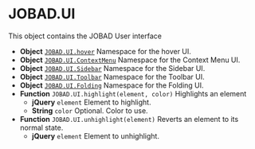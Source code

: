 # JOBAD.UI
This object contains the JOBAD User interface

* **Object** [`JOBAD.UI.hover`](hover.md) Namespace for the hover UI. 
* **Object** [`JOBAD.UI.ContextMenu`](contextmenu.md) Namespace for the Context Menu UI. 
* **Object** [`JOBAD.UI.Sidebar`](sidebar.md) Namespace for the Sidebar UI. 
* **Object** [`JOBAD.UI.Toolbar`](toolbar.md) Namespace for the Toolbar UI. 
* **Object** [`JOBAD.UI.Folding`](folding.md) Namespace for the Folding UI. 
* **Function** `JOBAD.UI.highlight(element, color)` Highlights an element
	* **jQuery** `element` Element to highlight. 
	* **String** `color` Optional. Color to use. 
* **Function** `JOBAD.UI.unhighlight(element)` Reverts an element to its normal state. 
	* **jQuery** `element` Element to unhighlight. 